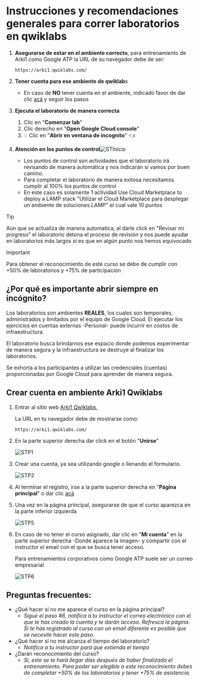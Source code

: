 # Instrucciones y recomendaciones generales para correr laboratorios en qwiklabs

1. **Asegurarse de estar en el ambiente correcto**, para entrenamiento de Arki1 como Google ATP la URL de su navegador debe de ser:

   ```
   https://arki1.qwiklabs.com/
   ```
2. **Tener cuenta para ese ambiente de qwiklab**s

   * En caso de **NO** tener cuenta en el ambiente, indicado favor de dar clic [acá](#crear-cuenta) y seguir los pasos
3. **Ejecuta el laboratorio de manera correcta**

   1. Clic en "**Comenzar lab**"
   2. Clic derecho en "**Open Google Cloud console**"
   3. 💡 Clic en "**Abrir en ventana de incognito**" 👈
4. **Atención en los puntos de control**![STInicio](https://i.ibb.co/HhvZnDh/STStart.png)

   * Los puntos de control son actividades que el laboratorio irá revisando de manera automática y nos indicarán si vamos por buen camino.
   * Para completar el laboratorio de manera exitosa necesitamos cumplir al 100% los puntos de control
   * En este caso es solamente 1 actividad Use Cloud Marketplace to deploy a LAMP stack "Utilizar el Cloud Marketplace para desplegar un ambiente de soluciones LAMP" el cual vale 10 puntos

> [!TIP]
> Aún que se actualiza de manera automatica, al darle click en "Revisar mi progreso" el laboratorio detona el proceso de revisión y nos puede ayudar en laboratorios más largos si es que en algún punto nos hemos equivocado

> [!IMPORTANT]
> Para obtener el reconocimiento de este curso se debe de cumplir con +50% de laboratorios y +75% de participación

## ¿Por qué es importante abrir siempre en incógnito?

Los laboratorios son ambientes **REALES**, los cuales son temporales, administrados y limitados por el equipo de Google Cloud. El ejecutar los ejercicios en cuentas externas -Personal- puede incurrir en costos de infraestructura.

El laboratorio busca brindarnos ese espacio donde podemos experimentar de manera segura y la infraestructura se destruye al finalizar los laboratorios.

Se exhorta a los participantes a utilizar las credenciales (cuentas) proporcionadas por Google Cloud para aprender de manera segura.

## <a name="crear-cuenta">Crear cuenta en ambiente Arki1 Qwiklabs</a>

1. Entrar al sitio web [Arki1 Qwiklabs](https://arki1.qwiklabs.com/),

   La URL en tu navegador debe de mostrarse como:

   ```
   https://arki1.qwiklabs.com/
   ```
2. En la parte superior derecha dar click en el botón "**Unirse**"

   ![STP1](https://i.ibb.co/rp3Yjth/Screenshot-2024-10-08-131800.png)
3. Crear una cuenta, ya sea utilizando google o llenando el formulario.

   ![STP2](https://i.ibb.co/v4xQnRz/Screenshot-2024-10-08-133442.pngassets/STP2.pn)
4. Al terminar el registro, irse a la parte superior derecha en "**Página principal**" o dar clic [acá]("https://gcptrainerprep.qwiklabs.com/?locale=eshttps:")
5. Una vez en la página principal, asegurarse de que el curso aparezca en la parte inferior izquierda

   ![STP5](https://i.ibb.co/BNpqZKj/STP5.png)
6. En caso de no tener el curso asignado, dar clic en "**Mi cuenta**" en la parte superior derecha -Donde aparece la imagen- y compartir con el instructor el email con el que se busca tener acceso.

   Para entrenamientos corporativos como Google ATP suele ser un correo empresarial

   ![STP6](https://i.ibb.co/xFXjcWg/STP6.png)

## Preguntas frecuentes:

* ¿Qué hacer sí no me aparece el curso en la página principal?
  * *Sigue el paso #6, notifica a tu instructor el correo electrónico con el que te has creado la cuenta y te darán acceso. Refresca la página.
    Si te has registrado al curso con un email diferente es posible que se necesite hacer este paso.*
* ¿Qué hacer si no me alcanza el tiempo del laboratorio?
  * *Notifica a tu instructor para que extienda el tiempo*
* ¿Darán reconocimiento del curso?
  * *Sí, este se te hará llegar días después de haber finalizado el entrenamiento. Para poder ser elegible a este reconocimiento debes de completar +50% de los laboratorios y tener +75% de asistencia.*
